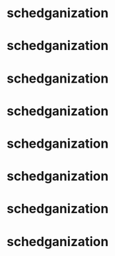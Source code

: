 # schedganization
# schedganization
# schedganization
# schedganization
# schedganization
# schedganization
# schedganization
# schedganization
